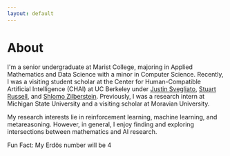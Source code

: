 ```yaml
---
layout: default
---
```


# About
I'm a senior undergraduate at Marist College, majoring in Applied Mathematics and Data Science with a minor in Computer Science. Recently, I was a visiting student scholar at the Center for Human-Compatible Artificial Intelligence (CHAI) at UC Berkeley under [Justin Svegliato](https://justinsvegliato.com/), [Stuart Russell](https://people.eecs.berkeley.edu/~russell), and [Shlomo Zilberstein](https://groups.cs.umass.edu/shlomo/). Previously, I was a research intern at Michigan State University and a visiting scholar at Moravian University.

My research interests lie in reinforcement learning, machine learning, and metareasoning. However, in general, I enjoy finding and exploring intersections between mathematics and AI research.

Fun Fact: My Erd&ouml;s number will be 4

<!-- ### Inline styles and components
Text can be **bold**, _italic_, or ~~strikethrough~~.

[Link to another page](./another-page.html).

There should be whitespace between paragraphs.

There should be whitespace between paragraphs. We recommend including a README, or a file with information about your project. -->